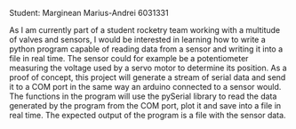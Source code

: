 Student: Marginean Marius-Andrei 6031331

As I am currently part of a student rocketry team working with a multitude of valves and sensors, I would be interested in learning how to write a python program capable of reading data from a sensor and writing it into a file in real time. The sensor could for example be a potentiometer measuring the voltage used by a servo motor to determine its position. 
As a proof of concept, this project will generate a stream of serial data and send it to a COM port in the same way an arduino connected to a sensor would. The functions in the program will use the pySerial library to read the data generated by the program from the COM port, plot it and save into a file in real time. The expected output of the program is a file with the sensor data.
